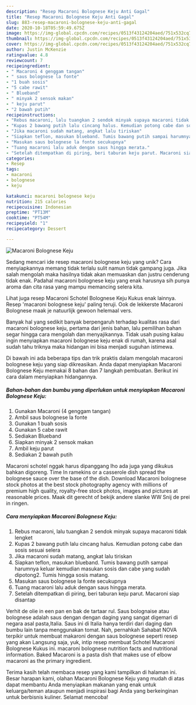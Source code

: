 ```yaml
---
description: "Resep Macaroni Bolognese Keju Anti Gagal"
title: "Resep Macaroni Bolognese Keju Anti Gagal"
slug: 883-resep-macaroni-bolognese-keju-anti-gagal
date: 2020-10-18T05:59:49.675Z
image: https://img-global.cpcdn.com/recipes/0513f43124204aed/751x532cq70/macaroni-bolognese-keju-foto-resep-utama.jpg
thumbnail: https://img-global.cpcdn.com/recipes/0513f43124204aed/751x532cq70/macaroni-bolognese-keju-foto-resep-utama.jpg
cover: https://img-global.cpcdn.com/recipes/0513f43124204aed/751x532cq70/macaroni-bolognese-keju-foto-resep-utama.jpg
author: Justin McKenzie
ratingvalue: 4.8
reviewcount: 7
recipeingredient:
- " Macaroni 4 genggam tangan"
- " saus bolognese la fonte"
- "1 buah sosis"
- "5 cabe rawit"
- " Blueband"
- " minyak 2 sensok makan"
- " keju parut"
- "2 bawah putih"
recipeinstructions:
- "Rebus macaroni, lalu tuangkan 2 sendok minyak supaya macaroni tidak lengket"
- "Kupas 2 bawang putih lalu cincang halus. Kemudian potong cabe dan sosis sesuai selera"
- "Jika macaroni sudah matang, angkat lalu tiriskan"
- "Siapkan teflon, masukan blueband. Tumis bawang putih sampai harumnya keluar kemudian masukan sosis dan cabe yang sudah dipotong2. Tumis hingga sosis matang."
- "Masukan saus bolognese la fonte secukupnya"
- "Tuang macaroni lalu aduk dengan saus hingga merata."
- "Setelah ditempatkan di piring, beri taburan keju parut. Macaroni siap disantap"
categories:
- Resep
tags:
- macaroni
- bolognese
- keju

katakunci: macaroni bolognese keju 
nutrition: 215 calories
recipecuisine: Indonesian
preptime: "PT13M"
cooktime: "PT54M"
recipeyield: "1"
recipecategory: Dessert

---
```



![Macaroni Bolognese Keju](https://img-global.cpcdn.com/recipes/0513f43124204aed/751x532cq70/macaroni-bolognese-keju-foto-resep-utama.jpg)

Sedang mencari ide resep macaroni bolognese keju yang unik? Cara menyiapkannya memang tidak terlalu sulit namun tidak gampang juga. Jika salah mengolah maka hasilnya tidak akan memuaskan dan justru cenderung tidak enak. Padahal macaroni bolognese keju yang enak harusnya sih punya aroma dan cita rasa yang mampu memancing selera kita.

Lihat juga resep Macaroni Schotel Bolognese Keju Kukus enak lainnya. Resep &#39;macaroni bolognese keju&#39; paling teruji. Ook de lekkerste Macaroni Bolognese maak je natuurlijk gewoon helemaal vers.

Banyak hal yang sedikit banyak berpengaruh terhadap kualitas rasa dari macaroni bolognese keju, pertama dari jenis bahan, lalu pemilihan bahan segar hingga cara mengolah dan menyajikannya. Tidak usah pusing kalau ingin menyiapkan macaroni bolognese keju enak di rumah, karena asal sudah tahu triknya maka hidangan ini bisa menjadi suguhan istimewa.


Di bawah ini ada beberapa tips dan trik praktis dalam mengolah macaroni bolognese keju yang siap dikreasikan. Anda dapat menyiapkan Macaroni Bolognese Keju memakai 8 bahan dan 7 langkah pembuatan. Berikut ini cara dalam menyiapkan hidangannya.

<!--inarticleads1-->

##### Bahan-bahan dan bumbu yang diperlukan untuk menyiapkan Macaroni Bolognese Keju:

1. Gunakan  Macaroni (4 genggam tangan)
1. Ambil  saus bolognese la fonte
1. Gunakan 1 buah sosis
1. Gunakan 5 cabe rawit
1. Sediakan  Blueband
1. Siapkan  minyak 2 sensok makan
1. Ambil  keju parut
1. Sediakan 2 bawah putih


Macaroni schotel nggak harus dipanggang lho ada juga yang dikukus bahkan digoreng. Time In ramekins or a casserole dish spread the bolognese sauce over the base of the dish. Download Macaroni bolognese stock photos at the best stock photography agency with millions of premium high quality, royalty-free stock photos, images and pictures at reasonable prices. Maak dit gerecht of bekijk andere slanke WW Snij de prei in ringen. 

<!--inarticleads2-->

##### Cara menyiapkan Macaroni Bolognese Keju:

1. Rebus macaroni, lalu tuangkan 2 sendok minyak supaya macaroni tidak lengket
1. Kupas 2 bawang putih lalu cincang halus. Kemudian potong cabe dan sosis sesuai selera
1. Jika macaroni sudah matang, angkat lalu tiriskan
1. Siapkan teflon, masukan blueband. Tumis bawang putih sampai harumnya keluar kemudian masukan sosis dan cabe yang sudah dipotong2. Tumis hingga sosis matang.
1. Masukan saus bolognese la fonte secukupnya
1. Tuang macaroni lalu aduk dengan saus hingga merata.
1. Setelah ditempatkan di piring, beri taburan keju parut. Macaroni siap disantap


Verhit de olie in een pan en bak de tartaar rul. Saus bolognaise atau bolognese adalah saus dengan dengan daging yang sangat digemari di negara asal pasta,Italia. Saus ini di Italia hanya terdiri dari daging dan bumbu lain tanpa menggunakan tomat. Nah, pernahkah Sahabat NOVA terpikir untuk membuat makaroni dengan saus bolognese seperti resep yang akan Langsung saja, yuk, intip resep membuat Schotel Macaroni Bolognese Kukus ini. macaroni bolognese nutrition facts and nutritional information. Baked Macaroni is a pasta dish that makes use of elbow macaroni as the primary ingredient. 

Terima kasih telah membaca resep yang kami tampilkan di halaman ini. Besar harapan kami, olahan Macaroni Bolognese Keju yang mudah di atas dapat membantu Anda menyiapkan makanan yang enak untuk keluarga/teman ataupun menjadi inspirasi bagi Anda yang berkeinginan untuk berbisnis kuliner. Selamat mencoba!
